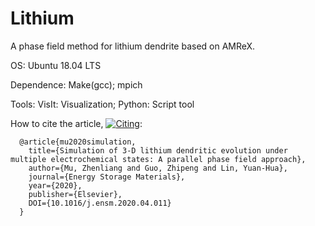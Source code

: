 # Lithium
A phase field method for lithium dendrite based on AMReX.

OS:
Ubuntu 18.04 LTS


Dependence:
Make(gcc);
mpich


Tools:
VisIt: Visualization;
Python: Script tool


How to cite the article, [![Citing](https://img.shields.io/badge/EnSM-10.1016/j.ensm.2020.04.011-orange.svg
)](https://doi.org/10.1016/j.ensm.2020.04.011):
```
  @article{mu2020simulation,
    title={Simulation of 3-D lithium dendritic evolution under multiple electrochemical states: A parallel phase field approach},
    author={Mu, Zhenliang and Guo, Zhipeng and Lin, Yuan-Hua},  
    journal={Energy Storage Materials},
    year={2020},
    publisher={Elsevier},
    DOI={10.1016/j.ensm.2020.04.011}
  }
```

